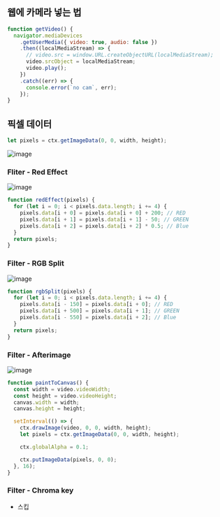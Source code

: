 ## 웹에 카메라 넣는 법

```jsx
function getVideo() {
  navigator.mediaDevices
    .getUserMedia({ video: true, audio: false })
    .then((localMediaStream) => {
      // video.src = window.URL.createObjectURL(localMediaStream);
      video.srcObject = localMediaStream;
      video.play();
    })
    .catch((err) => {
      console.error(`no cam`, err);
    });
}
```

## 픽셀 데이터

```jsx
let pixels = ctx.getImageData(0, 0, width, height);
```

![image](https://user-images.githubusercontent.com/43740455/138905858-60ed159b-4e0a-4d22-9d66-77aa73b42aaa.png)


### Fliter - Red Effect

![image](https://user-images.githubusercontent.com/43740455/138905940-99a2205b-8590-4efc-a181-f8b487b62abb.png)

```jsx
function redEffect(pixels) {
  for (let i = 0; i < pixels.data.length; i += 4) {
    pixels.data[i + 0] = pixels.data[i + 0] + 200; // RED
    pixels.data[i + 1] = pixels.data[i + 1] - 50; // GREEN
    pixels.data[i + 2] = pixels.data[i + 2] * 0.5; // Blue
  }
  return pixels;
}
```

### Filter - RGB Split

![image](https://user-images.githubusercontent.com/43740455/138905975-0293fba0-9cdd-4e1f-8474-b4ed0e6bcf45.png)


```jsx
function rgbSplit(pixels) {
  for (let i = 0; i < pixels.data.length; i += 4) {
    pixels.data[i - 150] = pixels.data[i + 0]; // RED
    pixels.data[i + 500] = pixels.data[i + 1]; // GREEN
    pixels.data[i - 550] = pixels.data[i + 2]; // Blue
  }
  return pixels;
}
```



### Filter - Afterimage

![image](https://user-images.githubusercontent.com/43740455/138906115-20091c39-beab-4f6f-880c-4fbe2b145fd0.png)

```jsx
function paintToCanvas() {
  const width = video.videoWidth;
  const height = video.videoHeight;
  canvas.width = width;
  canvas.height = height;

  setInterval(() => {
    ctx.drawImage(video, 0, 0, width, height);
    let pixels = ctx.getImageData(0, 0, width, height);

    ctx.globalAlpha = 0.1;

    ctx.putImageData(pixels, 0, 0);
  }, 16);
}
```

### Filter - Chroma key

- 스킵
